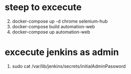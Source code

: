# steep to excecute
2. docker-compose up -d chrome selenium-hub
3. docker-compose build automation-web
4. docker-compose up automation-web

# excecute jenkins as admin
1. sudo cat /var/lib/jenkins/secrets/initialAdminPassword 
